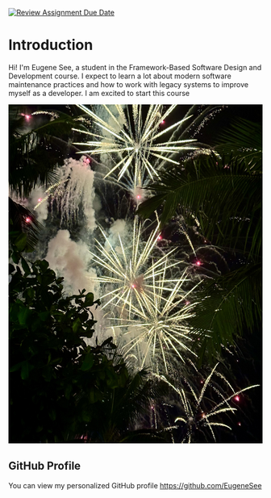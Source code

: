 [![Review Assignment Due Date](https://classroom.github.com/assets/deadline-readme-button-22041afd0340ce965d47ae6ef1cefeee28c7c493a6346c4f15d667ab976d596c.svg)](https://classroom.github.com/a/LQr4ft17)

# Introduction

Hi! I'm Eugene See, a student in the Framework-Based Software Design and Development course.
I expect to learn a lot about modern software maintenance practices and how to work with legacy systems to improve myself as a developer. I am excited to start this course

![My Image](images/IMG_2827.jpg)

## GitHub Profile

You can view my personalized GitHub profile https://github.com/EugeneSee
